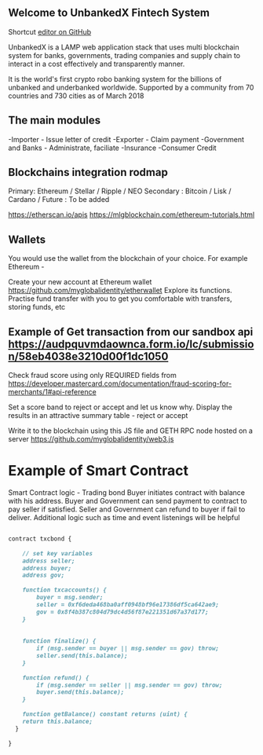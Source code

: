 ## Welcome to UnbankedX Fintech System

Shortcut [editor on GitHub](https://github.com/myglobalidentity/tradexchain/edit/master/index.md) 

UnbankedX is a LAMP web application stack that uses multi blockchain system for banks, governments, trading companies and supply chain to interact in a cost effectively and transparently manner.

It is the world's first crypto robo banking system for the billions of unbanked and underbanked worldwide. Supported by a community from 70 countries and 730 cities as of March 2018

## The main modules 

-Importer - Issue letter of credit 
-Exporter - Claim payment
-Government and Banks - Administrate, faciliate
-Insurance
-Consumer Credit

## Blockchains integration rodmap 

Primary: Ethereum / Stellar / Ripple / NEO 
Secondary : Bitcoin / Lisk / Cardano / 
Future : To be added

https://etherscan.io/apis
https://mlgblockchain.com/ethereum-tutorials.html

## Wallets

You would use the wallet from the blockchain of your choice. For example Ethereum -

Create your new account at Ethereum wallet https://github.com/myglobalidentity/etherwallet
Explore its functions. Practise fund transfer with you to get you comfortable with transfers, storing funds, etc



## Example of Get transaction from our sandbox api https://audpquvmdaownca.form.io/lc/submission/58eb4038e3210d00f1dc1050

Check fraud score using only REQUIRED fields from https://developer.mastercard.com/documentation/fraud-scoring-for-merchants/1#api-reference

Set a score band to reject or accept and let us know why. Display the results in an attractive summary table - reject or accept

Write it to the blockchain using this JS file and GETH RPC node hosted on a server https://github.com/myglobalidentity/web3.js

# Example of Smart Contract 


Smart Contract logic - Trading bond
Buyer initiates contract with balance with his address. Buyer and Government can send payment to contract to pay seller if satisfied. Seller and Government can refund to buyer if fail to deliver. Additional logic such as time and event listenings will be helpful

```markdown

contract txcbond {
    
    // set key variables
    address seller;
    address buyer;
    address gov;
    
    function txcaccounts() {
        buyer = msg.sender;
        seller = 0xf6deda468ba0aff0948bf96e17386df5ca642ae9;
        gov = 0x8f4b387c804d79dc4d56f87e221351d67a37d177;
    }
    
  
    function finalize() {
        if (msg.sender == buyer || msg.sender == gov) throw;
        seller.send(this.balance);
    }
    
    function refund() {
        if (msg.sender == seller || msg.sender == gov) throw;
        buyer.send(this.balance);        
    }
     
    function getBalance() constant returns (uint) {
    return this.balance;
  }
  
}

```



 
